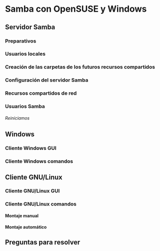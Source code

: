 # Samba con OpenSUSE y Windows

## Servidor Samba

### Preparativos

### Usuarios locales

### Creación de las carpetas de los futuros recursos compartidos

### Configuración del servidor Samba

### Recursos compartidos de red

### Usuarios Samba

###### Reiniciamos

## Windows

### Cliente Windows GUI

### Cliente Windows comandos

## Cliente GNU/Linux

### Cliente GNU/Linux GUI

### Cliente GNU/Linux comandos

#### Montaje manual

#### Montaje automático

## Preguntas para resolver
